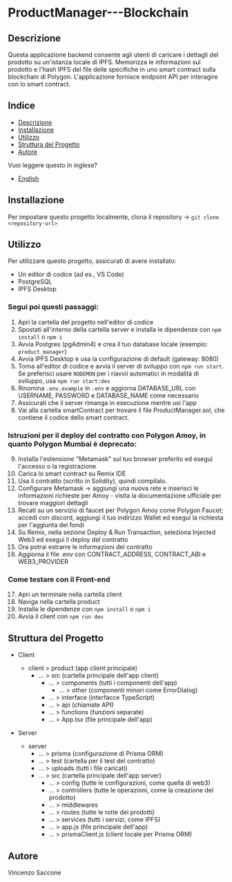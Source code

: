 # ProductManager---Blockchain

## Descrizione
Questa applicazione backend consente agli utenti di caricare i dettagli del prodotto su un'istanza locale di IPFS. Memorizza le informazioni sul prodotto e l'hash IPFS del file delle specifiche in uno smart contract sulla blockchain di Polygon. L'applicazione fornisce endpoint API per interagire con lo smart contract.

## Indice
- [Descrizione](#descrizione)
- [Installazione](#installazione)
- [Utilizzo](#utilizzo)
- [Struttura del Progetto](#struttura-del-progetto)
- [Autore](#autore)

Vuoi leggere questo in inglese?
- [English](README.md)


## Installazione
Per impostare questo progetto localmente, clona il repository -> `git clone <repository-url>`


## Utilizzo
Per utilizzare questo progetto, assicurati di avere installato:
- Un editor di codice (ad es., VS Code)
- PostgreSQL
- IPFS Desktop

### Segui poi questi passaggi:

1. Apri la cartella del progetto nell'editor di codice
2. Spostati all'interno della cartella server e installa le dipendenze con `npm install` o `npm i`
3. Avvia Postgres (pgAdmin4) e crea il tuo database locale (esempio: `product_manager`)
4. Avvia IPFS Desktop e usa la configurazione di default (gateway: 8080)
5. Torna all'editor di codice e avvia il server di sviluppo con `npm run start`. Se preferisci usare `NODEMON` per i riavvii automatici in modalità di sviluppo, usa `npm run start:dev`
6. Rinomina `.env.example` in `.env` e aggiorna DATABASE_URL con USERNAME, PASSWORD e DATABASE_NAME come necessario
7. Assicurati che il server rimanga in esecuzione mentre usi l'app
8. Vai alla cartella smartContract per trovare il file ProductManager.sol, che contiene il codice dello smart contract.

### Istruzioni per il deploy del contratto con Polygon Amoy, in quanto Polygon Mumbai è deprecato:

9. Installa l'estensione "Metamask" sul tuo browser preferito ed esegui l'accesso o la registrazione
10. Carica lo smart contract su Remix IDE
11. Usa il contratto (scritto in Solidity), quindi compilalo.
12. Configurare Metamask -> aggiungi una nuova rete e inserisci le informazioni richieste per Amoy - visita la documentazione ufficiale per trovare maggiori dettagli
13. Recati su un servizio di faucet per Polygon Amoy come Polygon Faucet; accedi con discord, aggiungi il tuo indirizzo Wallet ed esegui la richiesta per l'aggiunta dei fondi
14. Su Remix, nella sezione Deploy & Run Transaction, seleziona Injected Web3 ed esegui il deploy del contratto
15. Ora potrai estrarre le informazioni del contratto 
16. Aggiorna il file .env con CONTRACT_ADDRESS, CONTRACT_ABI e WEB3_PROVIDER

### Come testare con il Front-end
17. Apri un terminale nella cartella client
18. Naviga nella cartella product
19. Installa le dipendenze con `npm install` o `npm i`
20. Avvia il client con `npm run dev`


## Struttura del Progetto
- Client
    - client > product (app client principale)
        - ... > src (cartella principale dell'app client)
            - ... > components (tutti i componenti dell'app)
                - ... > other (componenti minori come ErrorDialog)
            - ... > interface (interfacce TypeScript)
            - ... > api (chiamate API)
            - ... > functions (funzioni separate)
            - ... > App.tsx (file principale dell'app)

- Server 
    - server
        - ... > prisma (configurazione di Prisma ORM)
        - ... > test (cartella per il test del contratto)
        - ... > uploads (tutti i file caricati)
        - ... > src (cartella principale dell'app server)
            - ... > config (tutte le configurazioni, come quella di web3)
            - ... > controllers (tutte le operazioni, come la creazione del prodotto)
            - ... > middlewares
            - ... > routes (tutte le rotte dei prodotti)
            - ... > services (tutti i servizi, come IPFS)
            - ... > app.js (file principale dell'app)
            - ... > prismaClient.js (client locale per Prisma ORM)


## Autore
Vincenzo Saccone
